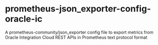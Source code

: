 # prometheus-json_exporter-config-oracle-ic
A prometheus-community/json_exporter config file to export metrics from Oracle Integration Cloud REST APIs in Prometheus text protocol format 
